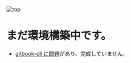 ![top](images/top.png)

# まだ環境構築中です。
- [gitbook-cli に問題](https://github.com/mozilla-japan/translation-work-procedure/issues/1)があり、完成していません。
